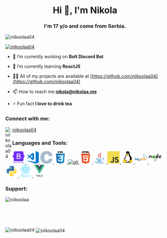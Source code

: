 <h1 align="center">Hi 👋, I'm Nikola</h1>
<h3 align="center">I'm 17 y/o and come from Serbia.</h3>

<p align="left"> <img src="https://komarev.com/ghpvc/?username=niikoolaa04&label=Profile%20views&color=0e75b6&style=flat" alt="niikoolaa04" /> </p>

<p align="left"> <a href="https://github.com/ryo-ma/github-profile-trophy"><img src="https://github-profile-trophy.vercel.app/?username=niikoolaa04" alt="niikoolaa04" /></a> </p>

- 🔭 I’m currently working on **Bolt Discord Bot**

- 🌱 I’m currently learning **ReactJS**

- 👨‍💻 All of my projects are available at [https://github.com/niikoolaa04](https://github.com/niikoolaa04)

- 📫 How to reach me **nikola@nikolaa.me**

- ⚡ Fun fact **I love to drink tea**

<h3 align="left">Connect with me:</h3>
<p align="left">
<a href="https://twitter.com/niikoolaa04" target="blank"> <img align="left" alt="niikoolaa04" width="22px" src="https://cdn.jsdelivr.net/npm/simple-icons@v3/icons/twitter.svg" />niikoolaa04</a>
</p>

<h3 align="left">Languages and Tools:</h3>
<p align="left"> <a href="https://getbootstrap.com" target="_blank"> <img src="https://raw.githubusercontent.com/devicons/devicon/master/icons/bootstrap/bootstrap-plain-wordmark.svg" alt="bootstrap" width="40" height="40"/> </a> <a href="https://code.visualstudio.com/" target="_blank"> <img alt="Visual Studio Code" width="40px" src="https://raw.githubusercontent.com/github/explore/80688e429a7d4ef2fca1e82350fe8e3517d3494d/topics/visual-studio-code/visual-studio-code.png" /> </a> <a href="https://www.cprogramming.com/" target="_blank"> <img src="https://raw.githubusercontent.com/devicons/devicon/master/icons/c/c-original.svg" alt="c" width="40" height="40"/> </a> <a href="https://www.w3schools.com/css/" target="_blank"> <img src="https://raw.githubusercontent.com/devicons/devicon/master/icons/css3/css3-original-wordmark.svg" alt="css3" width="40" height="40"/> </a> <a href="https://git-scm.com/" target="_blank"> <img src="https://www.vectorlogo.zone/logos/git-scm/git-scm-icon.svg" alt="git" width="40" height="40"/> </a> <a href="https://www.w3.org/html/" target="_blank"> <img src="https://raw.githubusercontent.com/devicons/devicon/master/icons/html5/html5-original-wordmark.svg" alt="html5" width="40" height="40"/> </a> <a href="https://www.java.com" target="_blank"> <img src="https://raw.githubusercontent.com/devicons/devicon/master/icons/java/java-original.svg" alt="java" width="40" height="40"/> </a> <a href="https://developer.mozilla.org/en-US/docs/Web/JavaScript" target="_blank"> <img src="https://raw.githubusercontent.com/devicons/devicon/master/icons/javascript/javascript-original.svg" alt="javascript" width="40" height="40"/> </a> <a href="https://www.linux.org/" target="_blank"> <img src="https://raw.githubusercontent.com/devicons/devicon/master/icons/linux/linux-original.svg" alt="linux" width="40" height="40"/> </a> <a href="https://www.mysql.com/" target="_blank"> <img src="https://raw.githubusercontent.com/devicons/devicon/master/icons/mysql/mysql-original-wordmark.svg" alt="mysql" width="40" height="40"/> </a> <a href="https://nodejs.org" target="_blank"> <img src="https://raw.githubusercontent.com/devicons/devicon/master/icons/nodejs/nodejs-original-wordmark.svg" alt="nodejs" width="40" height="40"/> </a> <a href="https://www.python.org" target="_blank"> <img src="https://raw.githubusercontent.com/devicons/devicon/master/icons/python/python-original.svg" alt="python" width="40" height="40"/> </a> <a href="https://reactjs.org/" target="_blank"> <img src="https://raw.githubusercontent.com/devicons/devicon/master/icons/react/react-original-wordmark.svg" alt="react" width="40" height="40"/> </a> <a href="https://vuejs.org/" target="_blank"> <img src="https://raw.githubusercontent.com/devicons/devicon/master/icons/vuejs/vuejs-original-wordmark.svg" alt="vuejs" width="40" height="40"/> </a> </p>

<h3 align="left">Support:</h3>
<p><a href="https://www.buymeacoffee.com/niikoolaa"> <img align="left" src="https://cdn.buymeacoffee.com/buttons/v2/default-yellow.png" height="50" width="210" alt="niikoolaa" /></a></p><br><br>

<br></br><p><img align="left" src="https://github-readme-stats.vercel.app/api/top-langs?username=niikoolaa04&show_icons=true&locale=en&layout=compact" alt="niikoolaa04" /></p>

<p>&nbsp;<img align="center" src="https://github-readme-stats.vercel.app/api?username=niikoolaa04&show_icons=true&locale=en" alt="niikoolaa04" /></p>
